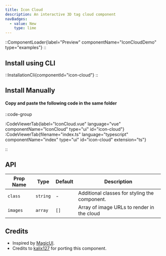 ```yaml
---
title: Icon Cloud
description: An interactive 3D tag cloud component
navBadges:
  - value: New
    type: lime
---
```


::ComponentLoader{label="Preview" componentName="IconCloudDemo" type="examples"}
::

## Install using CLI

::InstallationCli{componentId="icon-cloud"}
::

## Install Manually

#### Copy and paste the following code in the same folder

::code-group

:CodeViewerTab{label="IconCloud.vue" language="vue" componentName="IconCloud" type="ui" id="icon-cloud"}
:CodeViewerTab{filename="index.ts" language="typescript" componentName="index" type="ui" id="icon-cloud" extension="ts"}

::

## API

| Prop Name | Type     | Default | Description                                   |
| --------- | -------- | ------- | --------------------------------------------- |
| `class`   | `string` | -       | Additional classes for styling the component. |
| `images`  | `array`  | `[]`    | Array of image URLs to render in the cloud    |

## Credits

- Inspired by [MagicUI](https://magicui.design/docs/components/icon-cloud).
- Credits to [kalix127](https://github.com/kalix127) for porting this component.

